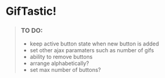 # GifTastic! 

> ### TO DO:
> - keep active button state when new button is added
> - set other ajax paramaters such as number of gifs
> - ability to remove buttons
> - arrange alphabetically?
> - set max number of buttons?